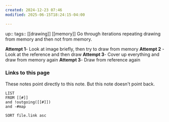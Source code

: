 ```yaml
---
created: 2024-12-23 07:46
modified: 2025-06-15T18:24:15-04:00

---
```

up::
tags:: [[drawing]] [[memory]]
Go through iterations repeating drawing from memory and then not from memory.

**Attempt 1**- Look at image briefly, then try to draw from memory
**Attempt 2** - Look at the reference and then draw
**Attempt 3**- Cover up everything and draw from memory again
**Attempt 3**- Draw from reference again



### Links to this page
These notes point directly to this note. But this note doesn't point back.
```dataview
LIST
FROM [[#]]
and !outgoing([[#]])
and -#map

SORT file.link asc
```
